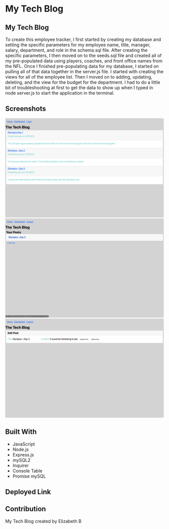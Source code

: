 # My Tech Blog

## My Tech Blog
To create this employee tracker, I first started by creating my database and setting the specific parameters for my employee name, title, manager, salary, department, and role in the schema.sql file. After creating the specific parameters, I then moved on to the seeds.sql file and created all of my pre-populated data using players, coaches, and front office names from the NFL. Once I finished pre-populating data for my database, I started on pulling all of that data together in the server.js file. I started with creating the views for all of the employee list. Then I moved on to adding, updating, deleting, and the view for the budget for the department. I had to do a little bit of troubleshooting at first to get the data to show up when I typed in node server.js to start the application in the terminal. 

## Screenshots
![Screenshot #1](https://github.com/ebeltz/my-tech-blog/blob/main/public/images/screenshot1.png)
![Screenshot #2](https://github.com/ebeltz/my-tech-blog/blob/main/public/images/screenshot2.png)
![Screenshot #3](https://github.com/ebeltz/my-tech-blog/blob/main/public/images/screenshot3.png)

## Built With
* JavaScript
* Node.js
* Express.js
* mySQL2
* Inquirer
* Console Table
* Promise mySQL

## Deployed Link


## Contribution
My Tech Blog created by Elizabeth B

